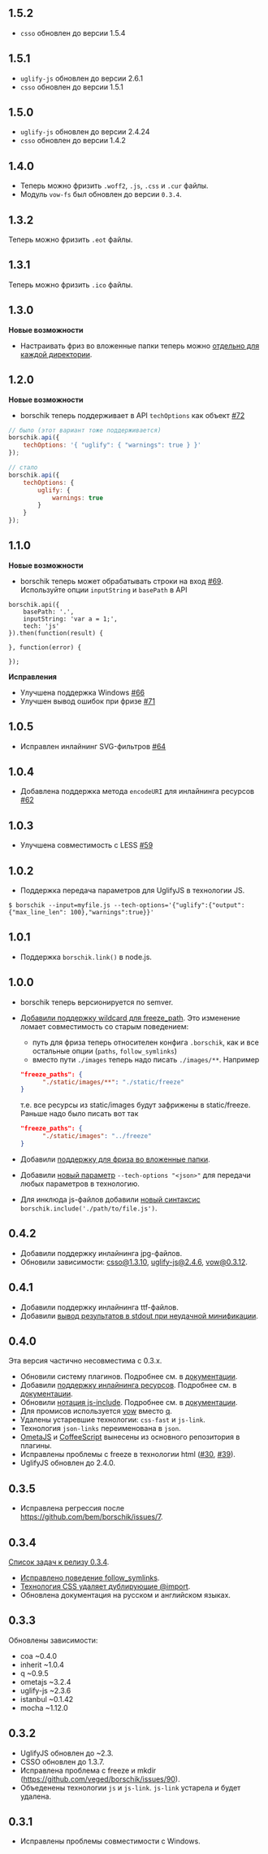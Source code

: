 ## 1.5.2
- `csso` обновлен до версии 1.5.4

## 1.5.1
- `uglify-js` обновлен до версии 2.6.1
- `csso` обновлен до версии 1.5.1

## 1.5.0
- `uglify-js` обновлен до версии 2.4.24
- `csso` обновлен до версии 1.4.2

## 1.4.0
- Теперь можно фризить `.woff2`, `.js`, `.css` и `.cur` файлы.
- Модуль `vow-fs` был обновлен до версии `0.3.4`.

## 1.3.2
Теперь можно фризить `.eot` файлы.

## 1.3.1
Теперь можно фризить `.ico` файлы.

## 1.3.0
**Новые возможности**
 * Настраивать фриз во вложенные папки теперь можно [отдельно для каждой директории](https://github.com/bem/borschik/blob/master/docs/freeze/freeze.en.md#setting-nesting-level-per-directory).

## 1.2.0
**Новые возможности**
 * borschik теперь поддерживает в API `techOptions` как объект [#72](https://github.com/bem/borschik/pull/72)

```js
// было (этот вариант тоже поддерживается)
borschik.api({
    techOptions: '{ "uglify": { "warnings": true } }'    
});

// стало
borschik.api({
    techOptions: {
        uglify: {
            warnings: true
        }    
    }
});
```

## 1.1.0
**Новые возможности**
 * borschik теперь может обрабатывать строки на вход [#69](https://github.com/bem/borschik/pull/69). Используйте опции `inputString` и `basePath` в API

```
borschik.api({
    basePath: '.',
    inputString: 'var a = 1;',
    tech: 'js'
}).then(function(result) {

}, function(error) {

});
```

**Исправления**
 * Улучшена поддержка Windows [#66](https://github.com/bem/borschik/pull/66)
 * Улучшен вывод ошибок при фризе [#71](https://github.com/bem/borschik/pull/71)

## 1.0.5

- Исправлен инлайнинг SVG-фильтров [#64](https://github.com/bem/borschik/issues/64)

## 1.0.4

-  Добавлена поддержка метода `encodeURI` для инлайнинга ресурсов [#62](https://github.com/bem/borschik/issues/62)

## 1.0.3

-  Улучшена совместимость с LESS [#59](https://github.com/bem/borschik/issues/59)

## 1.0.2

-  Поддержка передача параметров для UglifyJS в технологии JS.

```
$ borschik --input=myfile.js --tech-options='{"uglify":{"output":{"max_line_len": 100},"warnings":true}}'
```

## 1.0.1

-  Поддержка `borschik.link()` в node.js.

## 1.0.0

- borschik теперь версионируется по semver.
- [Добавили поддержку wildcard для freeze_path](https://github.com/bem/borschik/issues/23). Это изменение ломает совместимость со старым поведением:
  - путь для фриза теперь относителен конфига `.borschik`, как и все остальные опции (`paths`, `follow_symlinks`)
  - вместо пути `./images` теперь надо писать `./images/**`. Например

  ```json
  "freeze_paths": {
        "./static/images/**": "./static/freeze"
  }
  ```

  т.е. все ресурсы из static/images будут зафрижены в static/freeze. Раньше надо было писать вот так

  ```json
  "freeze_paths": {
        "./static/images": "../freeze"
  }
  ```

- Добавили [поддержку для фриза во вложенные папки](https://github.com/bem/borschik/blob/master/docs/freeze/freeze.en.md#nesting-level).
- Добавили [новый параметр](https://github.com/bem/borschik/pull/56) `--tech-options "<json>"` для передачи любых параметров в технологию.
- Для инклюда js-файлов добавили [новый синтаксис](https://github.com/bem/borschik/pull/48) `borschik.include('./path/to/file.js')`.

## 0.4.2

- Добавили поддержку инлайнинга jpg-файлов.
- Обновили зависимости: csso@1.3.10, uglify-js@2.4.6, vow@0.3.12.

## 0.4.1

- Добавили поддержку инлайнинга ttf-файлов.
- Добавили [вывод результатов в stdout при неудачной минификации](https://github.com/bem/borschik/issues/28).

## 0.4.0
Эта версия частично несовместима с 0.3.x.

- Обновили систему плагинов. Подробнее см. в [документации](https://github.com/bem/borschik/blob/master/docs/where-is-my-tech/where-is-my-tech.en.md).
- Добавили [поддержку инлайнинга ресурсов](https://github.com/bem/borschik/issues/9). Подробнее см. в [документации](https://github.com/bem/borschik/blob/master/docs/freeze/freeze.en.md#resource-inlining).
- Обновили [нотация js-include](https://github.com/bem/borschik/issues/16). Подробнее см. в [документации](https://github.com/bem/borschik/blob/master/docs/js-include/js-include.en.md).
- Для промисов используется [vow](https://github.com/dfilatov/jspromise) вместо [q](https://github.com/kriskowal/q).
- Удалены устаревшие технологии: `css-fast` и `js-link`.
- Технология `json-links` переименована в `json`.
- [OmetaJS](https://github.com/bem/borschik-tech-css-ometajs) и [CoffeeScript](https://github.com/bem/borschik-tech-js-coffee) вынесены из основного репозитория в плагины.
- Исправлены проблемы с freeze в технологии html ([#30](https://github.com/bem/borschik/issues/30), [#39](https://github.com/bem/borschik/issues/39)).
- UglifyJS обновлен до 2.4.0.

## 0.3.5
- Исправлена регрессия после https://github.com/bem/borschik/issues/7.

## 0.3.4
[Список задач к релизу 0.3.4](https://github.com/bem/borschik/issues?milestone=3&state=closed).

- [Исправлено поведение follow_symlinks](https://github.com/bem/borschik/issues/7).
- [Технология CSS удаляет дублирующие @import](https://github.com/bem/borschik/issues/4).
- Обновлена документация на русском и английском языках.

## 0.3.3
Обновлены зависимости:

- coa ~0.4.0
- inherit ~1.0.4
- q ~0.9.5
- ometajs ~3.2.4
- uglify-js ~2.3.6
- istanbul ~0.1.42
- mocha ~1.12.0

## 0.3.2
- UglifyJS обновлен до ~2.3.
- CSSO обновлен до 1.3.7.
- Исправлена проблема с freeze и mkdir (https://github.com/veged/borschik/issues/90).
- Объеденены технологии `js` и `js-link`. `js-link` устарела и будет удалена.

## 0.3.1
- Исправлены проблемы совместимости с Windows.
